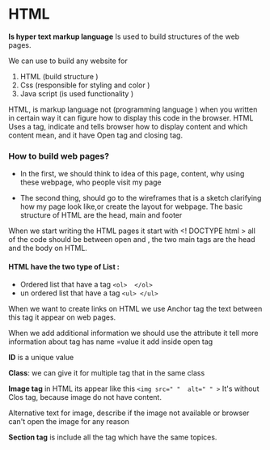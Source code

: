 # HTML
**Is hyper text markup language**
Is used to build structures of the web pages.

We can use to build any website for 
1. HTML (build structure )
1. Css (responsible for styling and color )
1. Java script (is used functionality )

HTML, is markup language not (programming language ) when you written in certain way it can figure how to display this code in the browser. 
HTML Uses a tag, indicate and tells browser how to display content and which content mean,  and it have 
Open tag and closing tag. 

### How to build web pages? 
* In the first, we should think to idea of this page, content, why using these webpage, who people visit my page 

* The second thing, should go to the  wireframes that is a sketch clarifying how my page look like,or  create the layout for webpage. 
The basic structure of HTML are the head,  main and footer 

When we start writing the HTML pages it start with 
<! DOCTYPE html >
all of the code should be between open <html>  and </html> ,  the two main tags are the head and the body on HTML. 

#### HTML have the two type of List :
* Ordered list that have a tag 
  `<ol>  </ol>` 
* un ordered list that have a tag 
`<ul> </ul>`

When we want to create links on HTML we use Anchor tag 
<a> </a>the text between this tag it appear on web pages. 

When we add additional information we should use the attribute it tell more information about tag has name =value it add inside open tag 

**ID** is a unique value 

**Class**: we can give it for multiple tag that in the same class

**Image tag** in HTML its appear like this
`<img src=" "  alt=" " >`
 It's without Clos tag, because image do not have content. 

Alternative text for image, describe if the image not available or 
browser can't open the image for any reason 

**Section tag** is include all the tag which have the same topices. 


